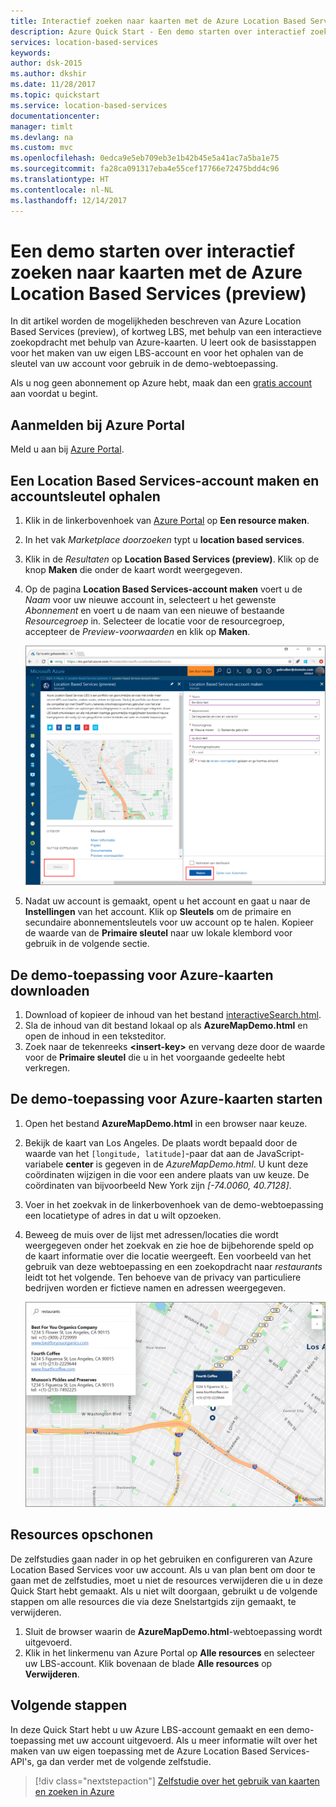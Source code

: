 ```yaml
---
title: Interactief zoeken naar kaarten met de Azure Location Based Services | Microsoft Docs
description: Azure Quick Start - Een demo starten over interactief zoeken naar kaarten met de Azure Location Based Services (preview)
services: location-based-services
keywords: 
author: dsk-2015
ms.author: dkshir
ms.date: 11/28/2017
ms.topic: quickstart
ms.service: location-based-services
documentationcenter: 
manager: timlt
ms.devlang: na
ms.custom: mvc
ms.openlocfilehash: 0edca9e5eb709eb3e1b42b45e5a41ac7a5ba1e75
ms.sourcegitcommit: fa28ca091317eba4e55cef17766e72475bdd4c96
ms.translationtype: HT
ms.contentlocale: nl-NL
ms.lasthandoff: 12/14/2017
---
```

# <a name="launch-a-demo-interactive-map-search-using-azure-location-based-services-preview"></a>Een demo starten over interactief zoeken naar kaarten met de Azure Location Based Services (preview)

In dit artikel worden de mogelijkheden beschreven van Azure Location Based Services (preview), of kortweg LBS, met behulp van een interactieve zoekopdracht met behulp van Azure-kaarten. U leert ook de basisstappen voor het maken van uw eigen LBS-account en voor het ophalen van de sleutel van uw account voor gebruik in de demo-webtoepassing. 

Als u nog geen abonnement op Azure hebt, maak dan een [gratis account](https://azure.microsoft.com/free/?WT.mc_id=A261C142F) aan voordat u begint.


## <a name="log-in-to-the-azure-portal"></a>Aanmelden bij Azure Portal

Meld u aan bij [Azure Portal](https://portal.azure.com/).

## <a name="create-a-location-based-services-account-and-get-account-key"></a>Een Location Based Services-account maken en accountsleutel ophalen

1. Klik in de linkerbovenhoek van [Azure Portal](https://portal.azure.com) op **Een resource maken**.
2. In het vak *Marketplace doorzoeken* typt u **location based services**.
3. Klik in de *Resultaten* op **Location Based Services (preview)**. Klik op de knop **Maken** die onder de kaart wordt weergegeven. 
4. Op de pagina **Location Based Services-account maken** voert u de *Naam* voor uw nieuwe account in, selecteert u het gewenste *Abonnement* en voert u de naam van een nieuwe of bestaande *Resourcegroep* in. Selecteer de locatie voor de resourcegroep, accepteer de *Preview-voorwaarden* en klik op **Maken**.

    ![Location Based Services-account maken in portal](./media/quick-demo-map-app/create-lbs-account.png)

5. Nadat uw account is gemaakt, opent u het account en gaat u naar de **Instellingen** van het account. Klik op **Sleutels** om de primaire en secundaire abonnementsleutels voor uw account op te halen. Kopieer de waarde van de **Primaire sleutel** naar uw lokale klembord voor gebruik in de volgende sectie. 

## <a name="download-the-demo-application-for-azure-maps"></a>De demo-toepassing voor Azure-kaarten downloaden

1. Download of kopieer de inhoud van het bestand [interactiveSearch.html](https://github.com/Azure-Samples/location-based-services-samples/blob/master/src/interactiveSearch.html).
2. Sla de inhoud van dit bestand lokaal op als **AzureMapDemo.html** en open de inhoud in een teksteditor.
3. Zoek naar de tekenreeks **&#60;insert-key&#62;** en vervang deze door de waarde voor de **Primaire sleutel** die u in het voorgaande gedeelte hebt verkregen. 


## <a name="launch-the-demo-application-for-azure-maps"></a>De demo-toepassing voor Azure-kaarten starten

1. Open het bestand **AzureMapDemo.html** in een browser naar keuze.
2. Bekijk de kaart van Los Angeles. De plaats wordt bepaald door de waarde van het `[longitude, latitude]`-paar dat aan de JavaScript-variabele **center** is gegeven in de *AzureMapDemo.html*. U kunt deze coördinaten wijzigen in die voor een andere plaats van uw keuze. De coördinaten van bijvoorbeeld New York zijn *[-74.0060, 40.7128]*.
3. Voer in het zoekvak in de linkerbovenhoek van de demo-webtoepassing een locatietype of adres in dat u wilt opzoeken. 
4. Beweeg de muis over de lijst met adressen/locaties die wordt weergegeven onder het zoekvak en zie hoe de bijbehorende speld op de kaart informatie over die locatie weergeeft. Een voorbeeld van het gebruik van deze webtoepassing en een zoekopdracht naar *restaurants* leidt tot het volgende. Ten behoeve van de privacy van particuliere bedrijven worden er fictieve namen en adressen weergegeven. 

    ![Webtoepassing voor interactief zoeken](./media/quick-demo-map-app/lbs-interactive-search.png)


## <a name="clean-up-resources"></a>Resources opschonen

De zelfstudies gaan nader in op het gebruiken en configureren van Azure Location Based Services voor uw account. Als u van plan bent om door te gaan met de zelfstudies, moet u niet de resources verwijderen die u in deze Quick Start hebt gemaakt. Als u niet wilt doorgaan, gebruikt u de volgende stappen om alle resources die via deze Snelstartgids zijn gemaakt, te verwijderen.

1. Sluit de browser waarin de **AzureMapDemo.html**-webtoepassing wordt uitgevoerd.
2. Klik in het linkermenu van Azure Portal op **Alle resources** en selecteer uw LBS-account. Klik bovenaan de blade **Alle resources** op **Verwijderen**.

## <a name="next-steps"></a>Volgende stappen

In deze Quick Start hebt u uw Azure LBS-account gemaakt en een demo-toepassing met uw account uitgevoerd. Als u meer informatie wilt over het maken van uw eigen toepassing met de Azure Location Based Services-API's, ga dan verder met de volgende zelfstudie.

> [!div class="nextstepaction"]
> [Zelfstudie over het gebruik van kaarten en zoeken in Azure](./tutorial-search-location.md)

